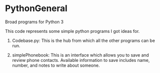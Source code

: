 # PythonGeneral
Broad programs for Python 3

This code represents some simple python programs I got ideas for.

1) Codebase.py:
  This is the hub from which all the other programs can be run.

3) simplePhonebook:
  This is an interface which allows you to save and review phone contacts.
  Available information to save includes name, number, and notes to write about someone.
